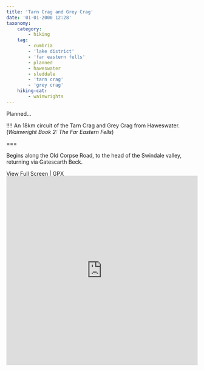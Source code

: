 ```yaml
---
title: 'Tarn Crag and Grey Crag'
date: '01-01-2000 12:28'
taxonomy:
    category:
        - hiking
    tag:
        - cumbria
        - 'lake district'
        - 'far eastern fells'
        - planned
        - haweswater
        - sleddale
        - 'tarn crag'
        - 'grey crag'
    hiking-cat:
        - wainwrights
---
```


Planned...

!!!! An 18km circuit of the Tarn Crag and Grey Crag from Haweswater. (_Wainwright Book 2: The Far Eastern Fells_)

===

Begins along the Old Corpse Road, to the head of the Swindale valley, returning via Gatescarth Beck.

[View Full Screen](https://map.mootparadox.com/full/tarngrey-plan) | [GPX](https://map.mootparadox.com/gpx/tarngrey-plan)  
<p><iframe src="https://map.mootparadox.com/embed/tarngrey-plan" height="500" width="100%" style="border:none; margin-top:-1.2em;"></iframe></p>